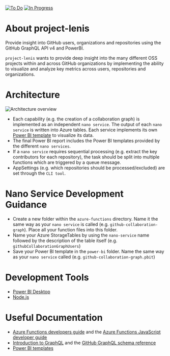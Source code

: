 [![To Do](https://badge.waffle.io/cloudbeatsch/project-lenis.svg?label=to%20do&title=to%20do)](http://waffle.io/cloudbeatsch/project-lenis) 
[![In Progress](https://badge.waffle.io/cloudbeatsch/project-lenis.svg?label=in%20progress&title=in%20progress)](http://waffle.io/cloudbeatsch/project-lenis)

# About project-lenis
Provide insight into GitHub users, organizations and repositories using the GitHub 
GraphQL API v4 and PowerBI.

`project-lenis` wants to provide deep insight into the many different OSS projects within and across GitHub organizations by implementing the ability to visualize and analyze key metrics across users, repositories and organizations.

# Architecture
![Architecture overview](https://raw.githubusercontent.com/cloudbeatsch/project-lenis/master/diagrams/architecture.png)

* Each capability (e.g. the creation of a collaboration graph) is implemented as an independent `nano service`. The output of each `nano service` is written into Azure tables. Each service implements its own [Power BI template](https://powerbi.microsoft.com/en-us/blog/deep-dive-into-query-parameters-and-power-bi-templates/) to visualize its data.
* The final Power BI report includes the Power BI templates provided by the different `nano services`.
* If a `nano service` requires sequential processing (e.g. extract the key contributors for each repository), the task should be split into multiple functions which are triggered by a queue message.
* AppSettings (e.g. which repositories should be processed/excluded) are set through the `CLI tool`.

# Nano Service Development Guidance
* Create a new folder within the `azure-functions` directory. Name it the same way as your `nano service` is called (e.g. `github-collaboration-graph`). Place all your function files into this folder.
* Name your Azure StorageTables by using the `nano-service` name followed by the description of the table itself (e.g. `githubCollaborationGraphUsers`)
* Save your Power BI template in the `power-bi` folder. Name the same way as your `nano service` called (e.g. `github-collaboration-graph.pbit`)

# Development Tools
* [Power BI Desktop](https://go.microsoft.com/fwlink/?LinkId=521662&clcid=0x409)
* [Node.js](https://nodejs.org/en/)

# Useful Documentation
* [Azure Functions developers guide](https://docs.microsoft.com/en-us/azure/azure-functions/functions-reference) and the [Azure Functions JavaScript developer guide](https://docs.microsoft.com/en-us/azure/azure-functions/functions-reference-node)
* [Introduction to GraphQL](https://developer.github.com/v4/guides/intro-to-graphql/) and the [GitHub GraphQL schema reference](https://developer.github.com/v4/reference/)
* [Power BI templates](https://powerbi.microsoft.com/en-us/blog/deep-dive-into-query-parameters-and-power-bi-templates/)
